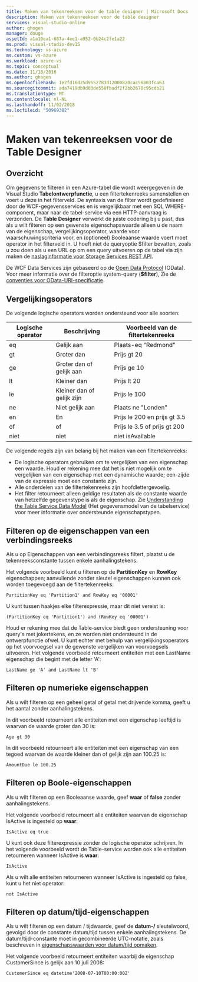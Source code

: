 ```yaml
---
title: Maken van tekenreeksen voor de table designer | Microsoft Docs
description: Maken van tekenreeksen voor de table designer
services: visual-studio-online
author: ghogen
manager: douge
assetId: a1a10ea1-687a-4ee1-a952-6b24c2fe1a22
ms.prod: visual-studio-dev15
ms.technology: vs-azure
ms.custom: vs-azure
ms.workload: azure-vs
ms.topic: conceptual
ms.date: 11/18/2016
ms.author: ghogen
ms.openlocfilehash: 1e2fd16d25d9552783d12000820cac56803fca63
ms.sourcegitcommit: ada7419db9d03de550fbadf2f2bb2670c95cdb21
ms.translationtype: MT
ms.contentlocale: nl-NL
ms.lasthandoff: 11/02/2018
ms.locfileid: "50969382"
---
```

# <a name="constructing-filter-strings-for-the-table-designer"></a>Maken van tekenreeksen voor de Table Designer
## <a name="overview"></a>Overzicht
Om gegevens te filteren in een Azure-tabel die wordt weergegeven in de Visual Studio **Tabelontwerpfunctie**, u een filtertekenreeks samenstellen en voert u deze in het filterveld. De syntaxis van de filter wordt gedefinieerd door de WCF-gegevensservices en is vergelijkbaar met een SQL WHERE-component, maar naar de tabel-service via een HTTP-aanvraag is verzonden. De **Table Designer** verwerkt de juiste codering bij u past, dus als u wilt filteren op een gewenste eigenschapswaarde alleen u de naam van de eigenschap, vergelijkingsoperator, waarde voor waarschuwingscriteria voor, en (optioneel) Booleaanse waarde voert moet operator in het filterveld in. U hoeft niet de queryoptie $filter bevatten, zoals u zou doen als u een URL op om een query uitvoeren op de tabel via zijn maken de [naslaginformatie voor Storage Services REST API](http://go.microsoft.com/fwlink/p/?LinkId=400447).

De WCF Data Services zijn gebaseerd op de [Open Data Protocol](http://go.microsoft.com/fwlink/p/?LinkId=214805) (OData). Voor meer informatie over de filteroptie system-query (**$filter**), Zie de [conventies voor OData-URI-specificatie](http://go.microsoft.com/fwlink/p/?LinkId=214806).

## <a name="comparison-operators"></a>Vergelijkingsoperators
De volgende logische operators worden ondersteund voor alle soorten:

| Logische operator | Beschrijving | Voorbeeld van de filtertekenreeks |
| --- | --- | --- |
| eq |Gelijk aan |Plaats-eq "Redmond" |
| gt |Groter dan |Prijs gt 20 |
| ge |Groter dan of gelijk aan |Prijs ge 10 |
| lt |Kleiner dan |Prijs lt 20 |
| le |Kleiner dan of gelijk zijn |Prijs le 100 |
| ne |Niet gelijk aan |Plaats ne "Londen" |
| en |En |Prijs le 200 en prijs gt 3.5 |
| of |of |Prijs le 3.5 of prijs gt 200 |
| niet |niet |niet isAvailable |

De volgende regels zijn van belang bij het maken van een filtertekenreeks:

* De logische operators gebruiken om te vergelijken van een eigenschap een waarde. Houd er rekening mee dat het is niet mogelijk om te vergelijken van een eigenschap met een dynamische waarde; een-zijde van de expressie moet een constante zijn.
* Alle onderdelen van de filtertekenreeks zijn hoofdlettergevoelig.
* Het filter retourneert alleen geldige resultaten als de constante waarde van hetzelfde gegevenstype is als de eigenschap. Zie [Understanding the Table Service Data Model](http://go.microsoft.com/fwlink/p/?LinkId=400448) (Het gegevensmodel van de tabelservice) voor meer informatie over ondersteunde eigenschapstypen.

## <a name="filtering-on-string-properties"></a>Filteren op de eigenschappen van een verbindingsreeks
Als u op Eigenschappen van een verbindingsreeks filtert, plaatst u de tekenreeksconstante tussen enkele aanhalingstekens.

Het volgende voorbeeld kunt u filteren op de **PartitionKey** en **RowKey** eigenschappen; aanvullende zonder sleutel eigenschappen kunnen ook worden toegevoegd aan de filtertekenreeks:

    PartitionKey eq 'Partition1' and RowKey eq '00001'

U kunt tussen haakjes elke filterexpressie, maar dit niet vereist is:

    (PartitionKey eq 'Partition1') and (RowKey eq '00001')

Houd er rekening mee dat de Table-service biedt geen ondersteuning voor query's met jokertekens, en ze worden niet ondersteund in de ontwerpfunctie ofwel. U kunt echter met behulp van vergelijkingsoperators op het voorvoegsel van de gewenste vergelijken van voorvoegsels uitvoeren. Het volgende voorbeeld retourneert entiteiten met een LastName eigenschap die begint met de letter 'A':

    LastName ge 'A' and LastName lt 'B'

## <a name="filtering-on-numeric-properties"></a>Filteren op numerieke eigenschappen
Als u wilt filteren op een geheel getal of getal met drijvende komma, geeft u het aantal zonder aanhalingstekens.

In dit voorbeeld retourneert alle entiteiten met een eigenschap leeftijd is waarvan de waarde groter dan 30 is:

    Age gt 30

In dit voorbeeld retourneert alle entiteiten met een eigenschap van een tegoed waarvan de waarde kleiner dan of gelijk zijn aan 100.25 is:

    AmountDue le 100.25

## <a name="filtering-on-boolean-properties"></a>Filteren op Boole-eigenschappen
Als u wilt filteren op een Booleaanse waarde, geef **waar** of **false** zonder aanhalingstekens.

Het volgende voorbeeld retourneert alle entiteiten waarvan de eigenschap IsActive is ingesteld op **waar**:

    IsActive eq true

U kunt ook deze filterexpressie zonder de logische operator schrijven. In het volgende voorbeeld wordt de Table-service worden ook alle entiteiten retourneren wanneer IsActive is **waar**:

    IsActive

Als u wilt alle entiteiten retourneren wanneer IsActive is ingesteld op false, kunt u het niet operator:

    not IsActive

## <a name="filtering-on-datetime-properties"></a>Filteren op datum/tijd-eigenschappen
Als u wilt filteren op een datum / tijdwaarde, geef de **datum-/** sleutelwoord, gevolgd door de constante datum/tijd tussen enkele aanhalingstekens. De datum/tijd-constante moet in gecombineerde UTC-notatie, zoals beschreven in [eigenschapswaarden voor datum/tijd opmaken](http://go.microsoft.com/fwlink/p/?LinkId=400449).

Het volgende voorbeeld retourneert entiteiten waarbij de eigenschap CustomerSince is gelijk aan 10 juli 2008:

    CustomerSince eq datetime'2008-07-10T00:00:00Z'

